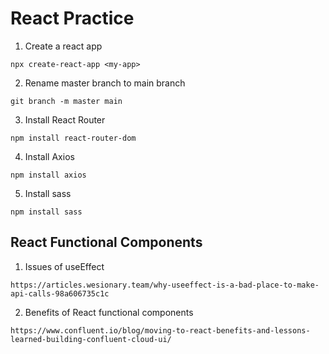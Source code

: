 # React Practice

1. Create a react app
```
npx create-react-app <my-app>
```
2. Rename master branch to main branch
```
git branch -m master main
```
3. Install React Router
```
npm install react-router-dom
```
4. Install Axios
```
npm install axios
```
5. Install sass
```
npm install sass
```

## React Functional Components

1. Issues of useEffect
```
https://articles.wesionary.team/why-useeffect-is-a-bad-place-to-make-api-calls-98a606735c1c
```
2. Benefits of React functional components
```
https://www.confluent.io/blog/moving-to-react-benefits-and-lessons-learned-building-confluent-cloud-ui/
```